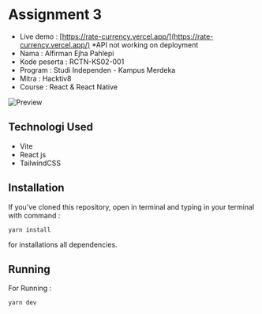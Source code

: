# Assignment 3

- Live demo : [https://rate-currency.vercel.app/](https://rate-currency.vercel.app/) *API not working on deployment
- Nama : Alfirman Ejha Pahlepi
- Kode peserta : RCTN-KS02-001
- Program : Studi Independen - Kampus Merdeka
- Mitra : Hacktiv8
- Course : React & React Native

![Preview](https://firebasestorage.googleapis.com/v0/b/image-storage-aaa6b.appspot.com/o/rate%20currency.png?alt=media&token=d05e16b6-75da-4628-9977-16bb7d0be7c9)

## Technologi Used
- Vite
- React js
- TailwindCSS

## Installation
If you've cloned this repository, open in terminal and typing in your terminal with command :
```
yarn install
```
for installations all dependencies.

## Running
For Running :
```
yarn dev
```